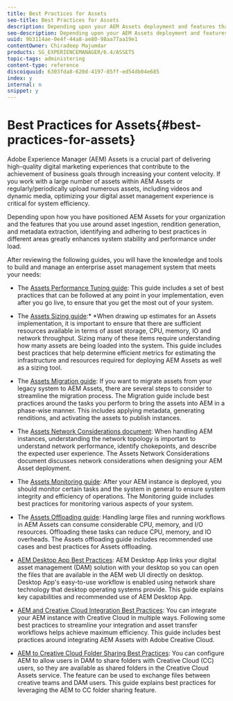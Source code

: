 ```yaml
---
title: Best Practices for Assets
seo-title: Best Practices for Assets
description: Depending upon your AEM Assets deployment and features that you use for asset ingestion, rendition generation, and metadata extraction, identifying and adhering to best practices in different areas greatly enhances system stability and performance under load.
seo-description: Depending upon your AEM Assets deployment and features that you use for asset ingestion, rendition generation, and metadata extraction, identifying and adhering to best practices in different areas greatly enhances system stability and performance under load.
uuid: 9b3114ae-0e4f-44a8-ae80-98aa77aa19e1
contentOwner: Chiradeep Majumdar
products: SG_EXPERIENCEMANAGER/6.4/ASSETS
topic-tags: administering
content-type: reference
discoiquuid: 6303fda8-620d-4197-85ff-ed54db04e685
index: y
internal: n
snippet: y
---
```


# Best Practices for Assets{#best-practices-for-assets}

Adobe Experience Manager (AEM) Assets is a crucial part of delivering high-quality digital marketing experiences that contribute to the achievement of business goals through increasing your content velocity. If you work with a large number of assets within AEM Assets or regularly/periodically upload numerous assets, including videos and dynamic media, optimizing your digital asset management experience is critical for system efficiency.

Depending upon how you have positioned AEM Assets for your organization and the features that you use around asset ingestion, rendition generation, and metadata extraction, identifying and adhering to best practices in different areas greatly enhances system stability and performance under load.

After reviewing the following guides, you will have the knowledge and tools to build and manage an enterprise asset management system that meets your needs:

* The [Assets Performance Tuning guide](../../assets/using/performance-tuning-guidelines.md): This guide includes a set of best practices that can be followed at any point in your implementation, even after you go live, to ensure that you get the most out of your system.
* The [Assets Sizing guide](../../assets/using/assets-sizing-guide.md):* *When drawing up estimates for an Assets implementation, it is important to ensure that there are sufficient resources available in terms of asset storage, CPU, memory, IO and network throughput. Sizing many of these items require understanding how many assets are being loaded into the system. This guide includes best practices that help determine efficient metrics for estimating the infrastructure and resources required for deploying AEM Assets as well as a sizing tool.

* The [Assets Migration guide](../../assets/using/assets-migration-guide.md): If you want to migrate assets from your legacy system to AEM Assets, there are several steps to consider to streamline the migration process. The Migration guide include best practices around the tasks you perform to bring the assets into AEM in a phase-wise manner. This includes applying metadata, generating renditions, and activating the assets to publish instances.
* The [Assets Network Considerations document](../../assets/using/assets-network-considerations.md): When handling AEM instances, understanding the network topology is important to understand network performance, identify chokepoints, and describe the expected user experience. The Assets Network Considerations document discusses network considerations when designing your AEM Asset deployment.
* The [Assets Monitoring guide](../../assets/using/assets-monitoring-best-practices.md): After your AEM instance is deployed, you should monitor certain tasks and the system in general to ensure system integrity and efficiency of operations. The Monitoring guide includes best practices for monitoring various aspects of your system.
* The [Assets Offloading guide](../../assets/using/assets-offloading-best-practices.md): Handling large files and running workflows in AEM Assets can consume considerable CPU, memory, and I/O resources. Offloading these tasks can reduce CPU, memory, and IO overheads. The Assets offloading guide includes recommended use cases and best practices for Assets offloading.
* [AEM Desktop App Best Practices](/assets/using/aem-desktop-app-best-practices): AEM Desktop App links your digital asset management (DAM) solution with your desktop so you can open the files that are available in the AEM web UI directly on desktop. Desktop App's easy-to-use workflow is enabled using network share technology that desktop operating systems provide. This guide explains key capabilities and recommended use of AEM Desktop App.
* [AEM and Creative Cloud Integration Best Practices](../../assets/using/aem-cc-integration-best-practices.md): You can integrate your AEM instance with Creative Cloud in multiple ways. Following some best practices to streamline your integration and asset transfer workflows helps achieve maximum efficiency. This guide includes best practices around integrating AEM Assets with Adobe Creative Cloud.
* [AEM to Creative Cloud Folder Sharing Best Practices](../../assets/using/aem-cc-folder-sharing-best-practices.md): You can configure AEM to allow users in DAM to share folders with Creative Cloud (CC) users, so they are available as shared folders in the Creative Cloud Assets service. The feature can be used to exchange files between creative teams and DAM users. This guide explains best practices for leveraging the AEM to CC folder sharing feature.

